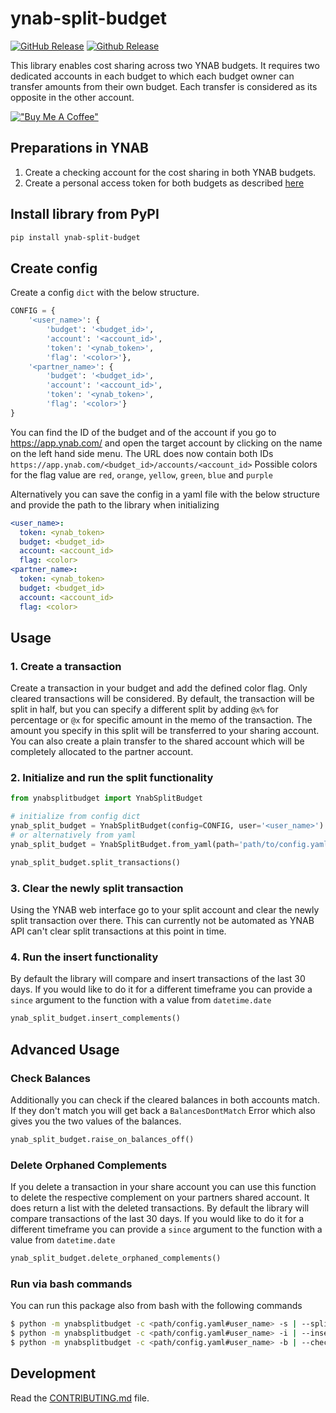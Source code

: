 # ynab-split-budget

[![GitHub Release](https://img.shields.io/github/release/dnbasta/ynab-split-budget?style=flat)]() 
[![Github Release](https://img.shields.io/maintenance/yes/2100)]()

This library enables cost sharing across two YNAB budgets. It requires two dedicated accounts in each budget to which
each budget owner can transfer amounts from their own budget. Each transfer is considered as its opposite in the other 
account.

[!["Buy Me A Coffee"](https://www.buymeacoffee.com/assets/img/custom_images/orange_img.png)](https://www.buymeacoffee.com/dnbasta)

## Preparations in YNAB
1. Create a checking account for the cost sharing in both YNAB budgets.
2. Create a personal access token for both budgets as described [here](https://api.ynab.com/)

## Install library from PyPI

```bash
pip install ynab-split-budget
```

## Create config
Create a config `dict` with the below structure. 
```py
CONFIG = {
    '<user_name>': {
        'budget': '<budget_id>',
        'account': '<account_id>',
        'token': '<ynab_token>',
        'flag': '<color>'},
    '<partner_name>': {
        'budget': '<budget_id>',
        'account': '<account_id>',
        'token': '<ynab_token>',
        'flag': '<color>'}
}
```
You can find the ID of the budget and of the account if you go to https://app.ynab.com/ and open the target account by
clicking on the name on the left hand side menu. The URL does now contain both IDs 
`https://app.ynab.com/<budget_id>/accounts/<account_id>`
Possible colors for the flag value are `red`, `orange`, `yellow`, `green`, `blue` and `purple`

Alternatively you can save the config in a yaml file with the below structure and provide the path to the library 
when initializing
```yaml
<user_name>:
  token: <ynab_token>
  budget: <budget_id>
  account: <account_id>
  flag: <color>
<partner_name>:
  token: <ynab_token>
  budget: <budget_id>
  account: <account_id>
  flag: <color>
```

## Usage
### 1. Create a transaction
Create a transaction in your budget and add the defined color flag. Only cleared transactions will be considered. 
By default, the transaction will be split in half, but you can specify a different split by adding
`@x%` for percentage or `@x` for specific amount in the memo of the transaction. The amount you specify
in this split will be transferred to your sharing account. You can also create a plain transfer to the shared account 
which will be completely allocated to the partner account.
### 2. Initialize and run the split functionality

```py
from ynabsplitbudget import YnabSplitBudget

# initialize from config dict
ynab_split_budget = YnabSplitBudget(config=CONFIG, user='<user_name>')
# or alternatively from yaml
ynab_split_budget = YnabSplitBudget.from_yaml(path='path/to/config.yaml', user='<user_name')

ynab_split_budget.split_transactions()
```
### 3. Clear the newly split transaction
Using the YNAB web interface go to your split account and clear the newly split transaction over there. 
This can currently not be automated as YNAB API can't clear split transactions at this point in time.
### 4. Run the insert functionality
By default the library will compare and insert transactions of the last 30 days. If you would like to do it for a
different timeframe you can provide a `since` argument to the function with a value from `datetime.date`
```py
ynab_split_budget.insert_complements()
```
## Advanced Usage
### Check Balances
Additionally you can check if the cleared balances in both accounts match. If they don't match you will get back a
`BalancesDontMatch` Error which also gives you the two values of the balances.
```py
ynab_split_budget.raise_on_balances_off()
```
### Delete Orphaned Complements
If you delete a transaction in your share account you can use this function to delete the respective complement on your
partners shared account. It does return a list with the deleted transactions. By default the library will compare 
transactions of the last 30 days. If you would like to do it for a different timeframe you can provide a `since` 
argument to the function with a value from `datetime.date`
```py
ynab_split_budget.delete_orphaned_complements()
```
### Run via bash commands
You can run this package also from bash with the following commands
```bash
$ python -m ynabsplitbudget -c <path/config.yaml#user_name> -s | --split-transactions
$ python -m ynabsplitbudget -c <path/config.yaml#user_name> -i | --insert-complements [-d | --since-date "YYYY-mm-dd"]
$ python -m ynabsplitbudget -c <path/config.yaml#user_name> -b | --check-balances
```
## Development

Read the [CONTRIBUTING.md](CONTRIBUTING.md) file.
